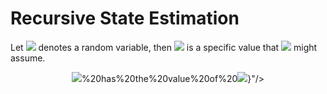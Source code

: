 # Recursive State Estimation
  
  
Let <img src="https://latex.codecogs.com/gif.latex?X"/> denotes a random variable, then <img src="https://latex.codecogs.com/gif.latex?x"/> is a specific value that <img src="https://latex.codecogs.com/gif.latex?X"/> might assume.
  
<p align="center"><img src="https://latex.codecogs.com/gif.latex?p(X%20=%20x)%20&#x5C;;&#x5C;text{denotes%20the%20probability%20of%20<img src="https://latex.codecogs.com/gif.latex?X"/>%20has%20the%20value%20of%20<img src="https://latex.codecogs.com/gif.latex?x"/>}"/></p>  
  
  